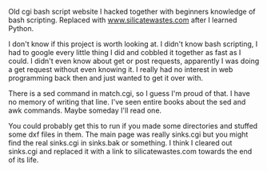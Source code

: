 Old cgi bash script website I hacked together with beginners knowledge of bash scripting.  Replaced with www.silicatewastes.com after I learned Python.

I don't know if this project is worth looking at.  I didn't know bash scripting, I had to google every little thing I did and cobbled it together as fast as I could.  I didn't even know about get or post requests, apparently I was doing a get request without even knowing it.  I really had no interest in web programming back then and just wanted to get it over with.

There is a sed command in match.cgi, so I guess I'm proud of that.  I have no memory of writing that line.  I've seen entire books about the sed and awk commands.  Maybe someday I'll read one.

You could probably get this to run if you made some directories and stuffed some dxf files in them. The main page was really sinks.cgi but you might find the real sinks.cgi in sinks.bak or something.  I think I cleared out sinks.cgi and replaced it with a link to silicatewastes.com towards the end of its life.
